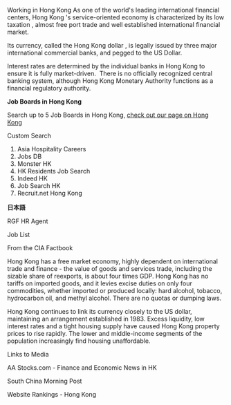<p>
  Working in Hong Kong As one of the world's leading international financial centers,
  Hong Kong 's service-oriented economy is characterized by its low taxation ,
  almost free port trade and well established international financial market.&nbsp;
</p>
<p>
  Its currency, called the Hong Kong dollar , is legally issued by three major
  international commercial banks, and pegged to the US Dollar.
</p>
<p>
  Interest rates are determined by the individual banks in Hong Kong to ensure
  it is fully market-driven.&nbsp; There is no officially recognized central banking
  system, although Hong Kong Monetary Authority functions as a financial regulatory
  authority.
</p>
<p>
  <span class="wysiwyg-font-size-large"><strong>Job Boards in Hong Kong</strong></span>
</p>
<p>
  Search up to 5 Job Boards in Hong Kong,
  <a href="https://www.audiologiks.com/InterJobs/Asia/hong_kong.php">check out our page on Hong Kong</a>&nbsp;
</p>
<p>Custom Search</p>
<ol>
  <li>Asia Hospitality Careers</li>
  <li>Jobs DB</li>
  <li>Monster HK</li>
  <li>HK Residents Job Search</li>
  <li>Indeed HK</li>
  <li>Job Search HK</li>
  <li>Recruit.net Hong Kong</li>
</ol>
<p>
  <span class="wysiwyg-underline"><strong>日本語 </strong></span>
</p>
<p>RGF HR Agent</p>
<p>Job List</p>
<p>
  <span class="wysiwyg-font-size-large">From the CIA Factbook </span>
</p>
<p>
  Hong Kong has a free market economy, highly dependent on international trade
  and finance - the value of goods and services trade, including the sizable share
  of reexports, is about four times GDP. Hong Kong has no tariffs on imported goods,
  and it levies excise duties on only four commodities, whether imported or produced
  locally: hard alcohol, tobacco, hydrocarbon oil, and methyl alcohol. There are
  no quotas or dumping laws.
</p>
<p>
  Hong Kong continues to link its currency closely to the US dollar, maintaining
  an arrangement established in 1983. Excess liquidity, low interest rates and
  a tight housing supply have caused Hong Kong property prices to rise rapidly.
  The lower and middle-income segments of the population increasingly find housing
  unaffordable.
</p>
<p>
  <span class="wysiwyg-font-size-large">Links to Media </span>
</p>
<p>AA Stocks.com - Finance and Economic News in HK</p>
<p>South China Morning Post</p>
<p>Website Rankings - Hong Kong</p>
